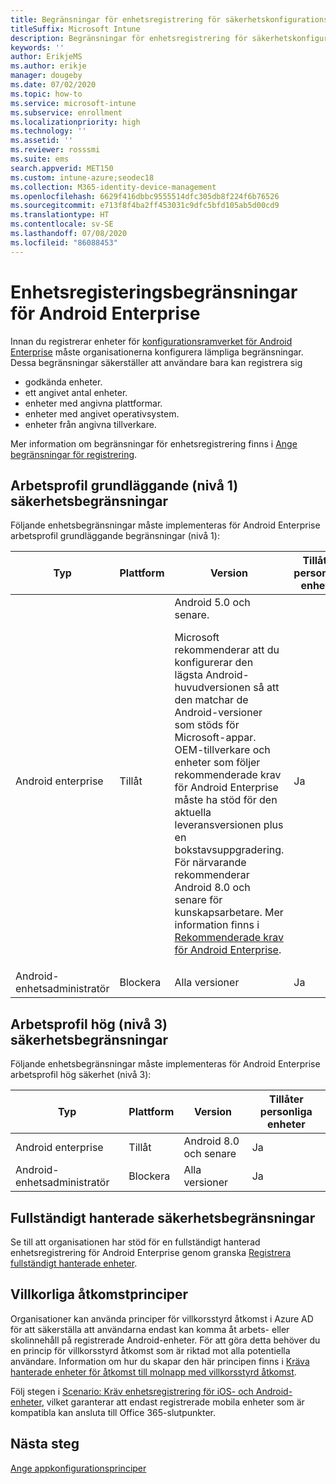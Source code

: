 ```yaml
---
title: Begränsningar för enhetsregistrering för säkerhetskonfigurationsramverket för Android Enterprise
titleSuffix: Microsoft Intune
description: Begränsningar för enhetsregistrering för säkerhetskonfigurationsramverket för Android Enterprise.
keywords: ''
author: ErikjeMS
ms.author: erikje
manager: dougeby
ms.date: 07/02/2020
ms.topic: how-to
ms.service: microsoft-intune
ms.subservice: enrollment
ms.localizationpriority: high
ms.technology: ''
ms.assetid: ''
ms.reviewer: rosssmi
ms.suite: ems
search.appverid: MET150
ms.custom: intune-azure;seodec18
ms.collection: M365-identity-device-management
ms.openlocfilehash: 6629f416dbbc9555514dfc305db8f224f6b76526
ms.sourcegitcommit: e713f8f4ba2ff453031c9dfc5bfd105ab5d00cd9
ms.translationtype: HT
ms.contentlocale: sv-SE
ms.lasthandoff: 07/08/2020
ms.locfileid: "86088453"
---
```

# <a name="android-enterprise-device-enrollment-restrictions"></a>Enhetsregisteringsbegränsningar för Android Enterprise

Innan du registrerar enheter för [konfigurationsramverket för Android Enterprise](android-configuration-framework.md) måste organisationerna konfigurera lämpliga begränsningar. Dessa begränsningar säkerställer att användare bara kan registrera sig

- godkända enheter.
- ett angivet antal enheter.
- enheter med angivna plattformar.
- enheter med angivet operativsystem.
- enheter från angivna tillverkare.

Mer information om begränsningar för enhetsregistrering finns i [Ange begränsningar för registrering](enrollment-restrictions-set.md).

## <a name="work-profile-basic-level-1-security-restrictions"></a>Arbetsprofil grundläggande (nivå 1) säkerhetsbegränsningar

Följande enhetsbegränsningar måste implementeras för Android Enterprise arbetsprofil grundläggande begränsningar (nivå 1):

| Typ | Plattform | Version | Tillåter personliga enheter |
|--------|--------|--------|--------|
| Android enterprise | Tillåt | Android 5.0 och senare.<p>Microsoft rekommenderar att du konfigurerar den lägsta Android-huvudversionen så att den matchar de Android-versioner som stöds för Microsoft-appar. OEM-tillverkare och enheter som följer rekommenderade krav för Android Enterprise måste ha stöd för den aktuella leveransversionen plus en bokstavsuppgradering.   För närvarande rekommenderar Android 8.0 och senare för kunskapsarbetare. Mer information finns i [Rekommenderade krav för Android Enterprise](https://www.android.com/enterprise/recommended/requirements/). | Ja |
| Android-enhetsadministratör| Blockera | Alla versioner | Ja |

## <a name="work-profile-high-level-3-security-restrictions"></a>Arbetsprofil hög (nivå 3) säkerhetsbegränsningar
Följande enhetsbegränsningar måste implementeras för Android Enterprise arbetsprofil hög säkerhet (nivå 3):

| Typ | Plattform | Version | Tillåter personliga enheter |
|--------|--------|--------|--------|
| Android enterprise | Tillåt | Android 8.0 och senare | Ja |
| Android-enhetsadministratör| Blockera | Alla versioner | Ja |

## <a name="fully-managed-security-restrictions"></a>Fullständigt hanterade säkerhetsbegränsningar
Se till att organisationen har stöd för en fullständigt hanterad enhetsregistrering för Android Enterprise genom granska [Registrera fullständigt hanterade enheter](android-fully-managed-enroll.md#enroll-the-fully-managed-devices). 

## <a name="conditional-access-policies"></a>Villkorliga åtkomstprinciper
Organisationer kan använda principer för villkorsstyrd åtkomst i Azure AD för att säkerställa att användarna endast kan komma åt arbets- eller skolinnehåll på registrerade Android-enheter. För att göra detta behöver du en princip för villkorsstyrd åtkomst som är riktad mot alla potentiella användare. Information om hur du skapar den här principen finns i [Kräva hanterade enheter för åtkomst till molnapp med villkorsstyrd åtkomst](https://docs.microsoft.com/azure/active-directory/conditional-access/require-managed-devices). 

Följ stegen i [Scenario: Kräv enhetsregistrering för iOS- och Android-enheter](https://docs.microsoft.com/azure/active-directory/conditional-access/require-managed-devices#scenario-require-device-enrollment-for-ios-and-android-devices), vilket garanterar att endast registrerade mobila enheter som är kompatibla kan ansluta till Office 365-slutpunkter.

## <a name="next-steps"></a>Nästa steg

[Ange appkonfigurationsprinciper](android-app-configuration-policies.md)
